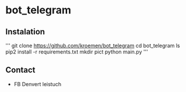 # bot_telegram
## Instalation
'''
git clone https://github.com/kroemen/bot_telegram
cd bot_telegram
ls
pip2 install -r requirements.txt
mkdir pict
python main.py
'''
## Contact
* FB Denvert leistuch
